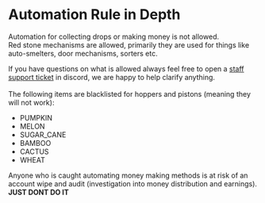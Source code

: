 # Automation Rule in Depth

Automation for collecting drops or making money is not allowed.\
Red stone mechanisms are allowed, primarily they are used for things like auto-smelters, door mechanisms, sorters etc.&#x20;

If you have questions on what is allowed always feel free to open a [staff support ticket](https://discord.gg/hFJWRDKyNz) in discord, we are happy to help clarify anything.\
\
The following items are blacklisted for hoppers and pistons (meaning they will not work):

* PUMPKIN
* MELON
* SUGAR\_CANE
* BAMBOO
* CACTUS
* WHEAT

Anyone who is caught automating money making methods is at risk of an account wipe and audit (investigation into money distribution and earnings). **JUST DONT DO IT**
